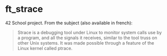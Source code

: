 # ft_strace
42 School project. From the subject (also available in french):

> Strace is a debugging tool under Linux to monitor system calls use by a program, and all the signals it receives, similar to the tool truss on other Unix systems. It was made possible through a feature of the Linux kernel called ptrace.